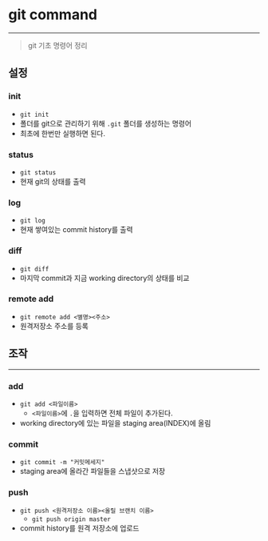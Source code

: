 # git command

---

>git 기초 명령어 정리

## 설정

### init

+ `git init`
+ 폴더를 git으로 관리하기 위해 `.git` 폴더를 생성하는 명령어
+ 최초에 한번만 실행하면 된다.

### status

+ `git status`
+ 현재 git의 상태를 출력

### log

+ `git log`
+ 현재 쌓여있는 commit history를 출력

### diff

+ `git diff`
+ 마지막 commit과 지금 working directory의 상태를 비교

### remote add

- `git remote add <별명><주소>`
- 원격저장소 주소를 등록



## 조작

---

### add

- `git add <파일이름>`
  - `<파일이름>`에 `.`을 입력하면 전체 파일이 추가된다.
- working directory에 있는 파일을 staging area(INDEX)에 올림

### commit

- `git commit -m "커밋메세지"`
- staging area에 올라간 파일들을 스냅샷으로 저장

### push

- `git push <원격저장소 이름><올릴 브랜치 이름>`
  - `git push origin master`
- commit history를 원격 저장소에 업로드



